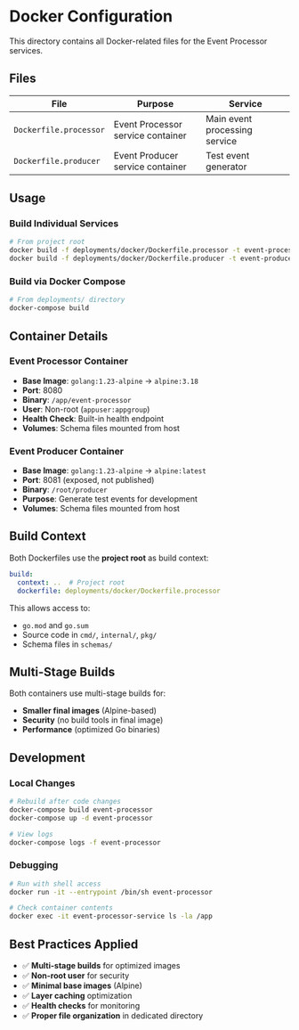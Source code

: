 # Docker Configuration

This directory contains all Docker-related files for the Event Processor services.

## Files

| File | Purpose | Service |
|------|---------|---------|
| `Dockerfile.processor` | Event Processor service container | Main event processing service |
| `Dockerfile.producer` | Event Producer service container | Test event generator |

## Usage

### Build Individual Services
```bash
# From project root
docker build -f deployments/docker/Dockerfile.processor -t event-processor .
docker build -f deployments/docker/Dockerfile.producer -t event-producer .
```

### Build via Docker Compose
```bash
# From deployments/ directory
docker-compose build
```

## Container Details

### Event Processor Container
- **Base Image**: `golang:1.23-alpine` → `alpine:3.18`
- **Port**: 8080
- **Binary**: `/app/event-processor`
- **User**: Non-root (`appuser:appgroup`)
- **Health Check**: Built-in health endpoint
- **Volumes**: Schema files mounted from host

### Event Producer Container  
- **Base Image**: `golang:1.23-alpine` → `alpine:latest`
- **Port**: 8081 (exposed, not published)
- **Binary**: `/root/producer`
- **Purpose**: Generate test events for development
- **Volumes**: Schema files mounted from host

## Build Context

Both Dockerfiles use the **project root** as build context:
```yaml
build:
  context: ..  # Project root
  dockerfile: deployments/docker/Dockerfile.processor
```

This allows access to:
- `go.mod` and `go.sum` 
- Source code in `cmd/`, `internal/`, `pkg/`
- Schema files in `schemas/`

## Multi-Stage Builds

Both containers use multi-stage builds for:
- **Smaller final images** (Alpine-based)
- **Security** (no build tools in final image)
- **Performance** (optimized Go binaries)

## Development

### Local Changes
```bash
# Rebuild after code changes
docker-compose build event-processor
docker-compose up -d event-processor

# View logs
docker-compose logs -f event-processor
```

### Debugging
```bash
# Run with shell access
docker run -it --entrypoint /bin/sh event-processor

# Check container contents
docker exec -it event-processor-service ls -la /app
```

## Best Practices Applied

- ✅ **Multi-stage builds** for optimized images
- ✅ **Non-root user** for security
- ✅ **Minimal base images** (Alpine)
- ✅ **Layer caching** optimization
- ✅ **Health checks** for monitoring
- ✅ **Proper file organization** in dedicated directory
